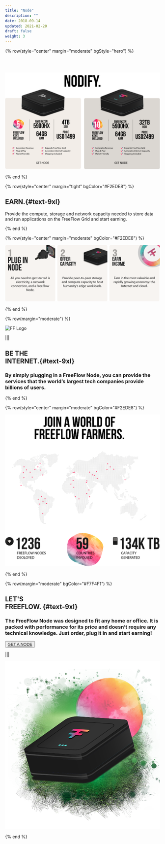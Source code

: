 ```yaml
---
title: "Node"
description: ""
date: 2018-09-14
updated: 2021-02-20
draft: false
weight: 3
---
```


<!-- section 1 (header) -->

{% row(style="center" margin="moderate" bgStyle="hero") %}

<br>
<br>

![FF Logo](node1.png#fill) 

{% end %}

{% row(style="center" margin="tight" bgColor="#F2EDE8") %}

## EARN.{#text-9xl}

Provide the compute, storage and network capacity needed to store data and run applications on the FreeFlow Grid and start earning.

{% end %}

{% row(style="center" margin="moderate" bgColor="#F2EDE8") %}

![FF Logo](node2.png#fill) 

{% end %}

{% row(margin="moderate") %}

![FF Logo](node3.png#fill) 

|||

## BE THE <br> INTERNET.{#text-9xl}

### By simply plugging in a FreeFlow Node, you can provide the services that the world’s largest tech companies provide billions of users.

{% end %}

{% row(style="center" margin="moderate" bgColor="#F2EDE8") %}

![FF Logo](node4.png#fill) 

{% end %}

{% row(margin="moderate" bgColor="#F7F4F1") %}

## LET'S <br> FREEFLOW. {#text-9xl}

### The FreeFlow Node was designed to fit any home or office. It is packed with performance for its price and doesn’t require any technical knowledge. Just order, plug it in and start earning!

<button>[GET A NODE]("/")</button>

|||

![FF Logo](node5.png#fill) 

{% end %}
